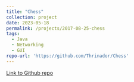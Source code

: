```yaml
---
title: "Chess"
collection: project
date: 2023-05-18
permalink: /projects/2017-08-25-chess
tags:
  - Java
  - Networking
  - GUI
repo-url: 'https://github.com/Thrinador/Chess'
---
```


[Link to Github repo]('https://github.com/Thrinador/Chess')